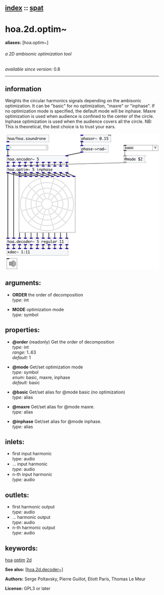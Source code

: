 [index](index.html) :: [spat](category_spat.html)
---

# hoa.2d.optim~
**aliases:** [hoa.optim\~]


###### a 2D ambisonic optimization tool

*available since version:* 0.8

---


## information
Weights the circular harmonics signals depending on the ambisonic optimization. It can be &#34;basic&#34; for no optimization, &#34;maxre&#34; or &#34;inphase&#34;. If no optimization mode is specified, the default mode will be inphase. Maxre optimization is used when audience is confined to the center of the circle. Inphase optimization is used when the audience covers all the circle. NB: This is theoretical, the best choice is to trust your ears.


[![example](../examples/img/hoa.2d.optim~.jpg)](../examples/pd/hoa.2d.optim~.pd)



## arguments:

* **ORDER**
the order of decomposition<br>
_type:_ int<br>

* **MODE**
optimization mode<br>
_type:_ symbol<br>





## properties:

* **@order** (readonly)
Get the order of decomposition<br>
_type:_ int<br>
_range:_ 1..63<br>
_default:_ 1<br>

* **@mode** 
Get/set optimization mode<br>
_type:_ symbol<br>
_enum:_ basic, maxre, inphase<br>
_default:_ basic<br>

* **@basic** 
Get/set alias for @mode basic (no optimization)<br>
_type:_ alias<br>

* **@maxre** 
Get/set alias for @mode maxre.<br>
_type:_ alias<br>

* **@inphase** 
Get/set alias for @mode inphase.<br>
_type:_ alias<br>



## inlets:

* first input harmonic<br>
_type:_ audio
* ... input harmonic<br>
_type:_ audio
* n-th input harmonic<br>
_type:_ audio



## outlets:

* first harmonic output<br>
_type:_ audio
* ... harmonic output<br>
_type:_ audio
* n-th harmonic output<br>
_type:_ audio



## keywords:

[hoa](keywords/hoa.html)
[optim](keywords/optim.html)
[2d](keywords/2d.html)



**See also:**
[\[hoa.2d.decoder~\]](hoa.2d.decoder~.html)




**Authors:** Serge Poltavsky, Pierre Guillot, Eliott Paris, Thomas Le Meur




**License:** GPL3 or later





